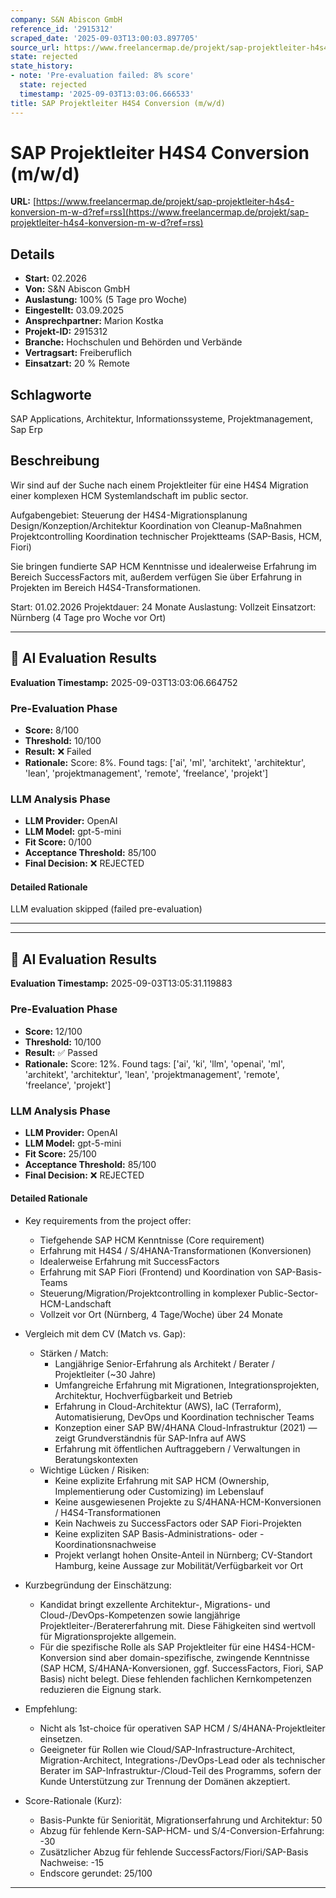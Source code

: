 ```yaml
---
company: S&N Abiscon GmbH
reference_id: '2915312'
scraped_date: '2025-09-03T13:00:03.897705'
source_url: https://www.freelancermap.de/projekt/sap-projektleiter-h4s4-konversion-m-w-d?ref=rss
state: rejected
state_history:
- note: 'Pre-evaluation failed: 8% score'
  state: rejected
  timestamp: '2025-09-03T13:03:06.666533'
title: SAP Projektleiter H4S4 Conversion (m/w/d)
---
```



# SAP Projektleiter H4S4 Conversion (m/w/d)
**URL:** [https://www.freelancermap.de/projekt/sap-projektleiter-h4s4-konversion-m-w-d?ref=rss](https://www.freelancermap.de/projekt/sap-projektleiter-h4s4-konversion-m-w-d?ref=rss)
## Details
- **Start:** 02.2026
- **Von:** S&N Abiscon GmbH
- **Auslastung:** 100% (5 Tage pro Woche)
- **Eingestellt:** 03.09.2025
- **Ansprechpartner:** Marion Kostka
- **Projekt-ID:** 2915312
- **Branche:** Hochschulen und Behörden und Verbände
- **Vertragsart:** Freiberuflich
- **Einsatzart:** 20
                                                % Remote

## Schlagworte
SAP Applications, Architektur, Informationssysteme, Projektmanagement, Sap Erp

## Beschreibung
Wir sind auf der Suche nach einem Projektleiter für eine H4S4 Migration einer komplexen HCM Systemlandschaft im public sector.

Aufgabengebiet:
Steuerung der H4S4-Migrationsplanung
Design/Konzeption/Architektur
Koordination von Cleanup-Maßnahmen
Projektcontrolling
Koordination technischer Projektteams (SAP-Basis, HCM, Fiori)

Sie bringen fundierte SAP HCM Kenntnisse und idealerweise Erfahrung im Bereich SuccessFactors mit, außerdem verfügen Sie über Erfahrung in Projekten im Bereich H4S4-Transformationen.

Start: 01.02.2026
Projektdauer: 24 Monate
Auslastung: Vollzeit
Einsatzort: Nürnberg (4 Tage pro Woche vor Ort)

---

## 🤖 AI Evaluation Results

**Evaluation Timestamp:** 2025-09-03T13:03:06.664752

### Pre-Evaluation Phase
- **Score:** 8/100
- **Threshold:** 10/100
- **Result:** ❌ Failed
- **Rationale:** Score: 8%. Found tags: ['ai', 'ml', 'architekt', 'architektur', 'lean', 'projektmanagement', 'remote', 'freelance', 'projekt']

### LLM Analysis Phase
- **LLM Provider:** OpenAI
- **LLM Model:** gpt-5-mini
- **Fit Score:** 0/100
- **Acceptance Threshold:** 85/100
- **Final Decision:** ❌ REJECTED

#### Detailed Rationale
LLM evaluation skipped (failed pre-evaluation)

---


---

## 🤖 AI Evaluation Results

**Evaluation Timestamp:** 2025-09-03T13:05:31.119883

### Pre-Evaluation Phase
- **Score:** 12/100
- **Threshold:** 10/100
- **Result:** ✅ Passed
- **Rationale:** Score: 12%. Found tags: ['ai', 'ki', 'llm', 'openai', 'ml', 'architekt', 'architektur', 'lean', 'projektmanagement', 'remote', 'freelance', 'projekt']

### LLM Analysis Phase
- **LLM Provider:** OpenAI
- **LLM Model:** gpt-5-mini
- **Fit Score:** 25/100
- **Acceptance Threshold:** 85/100
- **Final Decision:** ❌ REJECTED

#### Detailed Rationale
- Key requirements from the project offer:
  - Tiefgehende SAP HCM Kenntnisse (Core requirement)
  - Erfahrung mit H4S4 / S/4HANA-Transformationen (Konversionen)
  - Idealerweise Erfahrung mit SuccessFactors
  - Erfahrung mit SAP Fiori (Frontend) und Koordination von SAP-Basis-Teams
  - Steuerung/Migration/Projektcontrolling in komplexer Public-Sector-HCM-Landschaft
  - Vollzeit vor Ort (Nürnberg, 4 Tage/Woche) über 24 Monate

- Vergleich mit dem CV (Match vs. Gap):
  - Stärken / Match:
    - Langjährige Senior-Erfahrung als Architekt / Berater / Projektleiter (~30 Jahre)
    - Umfangreiche Erfahrung mit Migrationen, Integrationsprojekten, Architektur, Hochverfügbarkeit und Betrieb
    - Erfahrung in Cloud-Architektur (AWS), IaC (Terraform), Automatisierung, DevOps und Koordination technischer Teams
    - Konzeption einer SAP BW/4HANA Cloud-Infrastruktur (2021) — zeigt Grundverständnis für SAP-Infra auf AWS
    - Erfahrung mit öffentlichen Auftraggebern / Verwaltungen in Beratungskontexten
  - Wichtige Lücken / Risiken:
    - Keine explizite Erfahrung mit SAP HCM (Ownership, Implementierung oder Customizing) im Lebenslauf
    - Keine ausgewiesenen Projekte zu S/4HANA-HCM-Konversionen / H4S4-Transformationen
    - Kein Nachweis zu SuccessFactors oder SAP Fiori-Projekten
    - Keine expliziten SAP Basis-Administrations- oder -Koordinationsnachweise
    - Projekt verlangt hohen Onsite-Anteil in Nürnberg; CV-Standort Hamburg, keine Aussage zur Mobilität/Verfügbarkeit vor Ort

- Kurzbegründung der Einschätzung:
  - Kandidat bringt exzellente Architektur-, Migrations- und Cloud-/DevOps-Kompetenzen sowie langjährige Projektleiter-/Beratererfahrung mit. Diese Fähigkeiten sind wertvoll für Migrationsprojekte allgemein.
  - Für die spezifische Rolle als SAP Projektleiter für eine H4S4-HCM-Konversion sind aber domain-spezifische, zwingende Kenntnisse (SAP HCM, S/4HANA-Konversionen, ggf. SuccessFactors, Fiori, SAP Basis) nicht belegt. Diese fehlenden fachlichen Kernkompetenzen reduzieren die Eignung stark.

- Empfehlung:
  - Nicht als 1st-choice für operativen SAP HCM / S/4HANA-Projektleiter einsetzen.
  - Geeigneter für Rollen wie Cloud/SAP-Infrastructure-Architect, Migration-Architect, Integrations-/DevOps-Lead oder als technischer Berater im SAP-Infrastruktur-/Cloud-Teil des Programms, sofern der Kunde Unterstützung zur Trennung der Domänen akzeptiert.

- Score-Rationale (Kurz):
  - Basis-Punkte für Seniorität, Migrationserfahrung und Architektur: 50
  - Abzug für fehlende Kern-SAP-HCM- und S/4-Conversion-Erfahrung: -30
  - Zusätzlicher Abzug für fehlende SuccessFactors/Fiori/SAP-Basis Nachweise: -15
  - Endscore gerundet: 25/100

---
